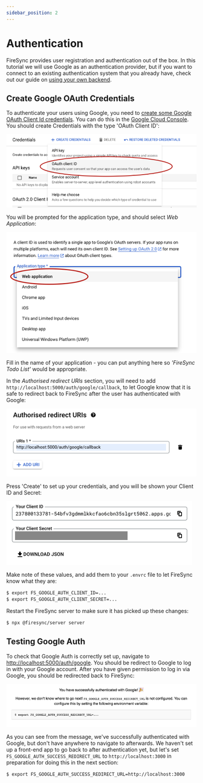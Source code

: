 ```yaml
---
sidebar_position: 2
---
```


# Authentication

FireSync provides user registration and authentication out of the box. In this tutorial we will use Google as an authentication provider, but if you want to connect to an existing authentication system that you already have, check out our guide on [using your own backend](../guides/authentication/your-own).

## Create Google OAuth Credentials

To authenticate your users using Google, you need to [create some Google OAuth Client Id credentials](https://developers.google.com/workspace/guides/create-credentials#oauth-client-id). You can do this in the [Google Cloud Console](https://console.cloud.google.com/apis/credentials). You should create Credentials with the type 'OAuth Client ID':

![Create Oauth client ID Credentials](./assets/google-create-credentials.png)

You will be prompted for the application type, and should select *Web Application*:

![Application Type of Web Application](./assets/create-web-application.png)

Fill in the name of your application - you can put anything here so *'FireSync Todo List'* would be appropriate. 

In the *Authorised redirect URIs* section, you will need to add `http://localhost:5000/auth/google/callback`, to let Google know that it is safe to redirect back to FireSync after the user has authenticated with Google:

![Add http://localhost:5000/auth/google/callback as an Authorised Redirect URI](./assets/authorised-redirect-uris.png)

Press 'Create' to set up your credentials, and you will be shown your Client ID and Secret:

![Google Oauth Client ID and Secret](./assets/client-id-and-secret.png)

Make note of these values, and add them to your `.envrc` file to let FireSync know what they are:

```sh title=firesync-todo-list/.envrc
$ export FS_GOOGLE_AUTH_CLIENT_ID=...
$ export FS_GOOGLE_AUTH_CLIENT_SECRET=...
```

Restart the FireSync server to make sure it has picked up these changes:

```sh
$ npx @firesync/server server
```

## Testing Google Auth

To check that Google Auth is correctly set up, navigate to [http://localhost:5000/auth/google](http://localhost:5000/auth/google). You should be redirect to Google to log in with your Google account. After you have given permission to log in via Google, you should be redirected back to FireSync:

![FireSync message showing successful auth with Google](./assets/successful-auth.png)

As you can see from the message, we've successfully authenticated with Google, but don't have anywhere to navigate to afterwards. We haven't set up a front-end app to go back to after authentication yet, but let's set `FS_GOOGLE_AUTH_SUCCESS_REDIRECT_URL` to `http://localhost:3000` in preparation for doing this in the next section:


```sh title=firesync-todo-list/.envrc
$ export FS_GOOGLE_AUTH_SUCCESS_REDIRECT_URL=http://localhost:3000
```

